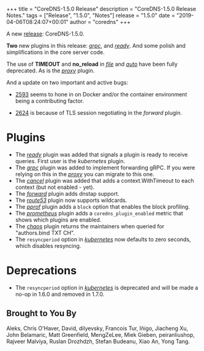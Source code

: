+++
title = "CoreDNS-1.5.0 Release"
description = "CoreDNS-1.5.0 Release Notes."
tags = ["Release", "1.5.0", "Notes"]
release = "1.5.0"
date = "2019-04-06T08:24:07+00:01"
author = "coredns"
+++

A new [release](https://github.com/coredns/coredns/releases/tag/v1.5.0): CoreDNS-1.5.0.

**Two** new plugins in this release: [*grpc*](/plugins/grpc), and [*ready*](/plugins/ready). And
some polish and simplifications in the core server code.

The use of **TIMEOUT** and **no_reload** in [*file*](/plugins/file) and [*auto*](/plugins/auto) have
been fully deprecated. As is the [*proxy*](/explugins/proxy/) plugin.

And a update on two important and active bugs:

* [2593](https://github.com/coredns/coredns/issues/2593) seems to hone in on Docker and/or the
  container environment being a contributing factor.

* [2624](https://github.com/coredns/coredns/issues/2624) is because of TLS session negotiating in
  the *forward* plugin.

# Plugins

* The [*ready*](/plugins/ready) plugin was added that signals a plugin is ready to receive queries. First user is the *kubernetes* plugin.
* The [*grpc*](/plugins/grpc) plugin was added to implement forwarding gRPC. If you were relying on this in the [*proxy*](/explugins/proxy) you can migrate to this one.
* The [*cancel*](/plugins/cancel) plugin was added that adds a context.WithTimeout to each context (but not
  enabled - yet).
* The [*forward*](/plugins/forward) plugin adds dnstap support.
* The [*route53*](/plugins/route53) plugin now supports wildcards.
* The [*pprof*](/plugins/pprof) plugin adds a `block` option that enables the block profiling.
* The [*prometheus*](/plugins/metrics) plugin  adds a `coredns_plugin_enabled` metric that shows which plugins are enabled.
* The [*chaos*](/plugins/chaos) plugin returns the maintainers when queried for "authors.bind TXT CH".
* The `resyncperiod` option in [*kubernetes*](/plugins/kubernetes) now defaults to zero seconds, which disables resyncing.

# Deprecations

* The `resyncperiod` option in [*kubernetes*](/plugins/kubernetes) is deprecated
  and will be made a no-op in 1.6.0 and removed in 1.7.0.

## Brought to You By

Aleks,
Chris O'Haver,
David,
dilyevsky,
Francois Tur,
Iñigo,
Jiacheng Xu,
John Belamaric,
Matt Greenfield,
MengZeLee,
Miek Gieben,
peiranliushop,
Rajveer Malviya,
Ruslan Drozhdzh,
Stefan Budeanu,
Xiao An,
Yong Tang.
